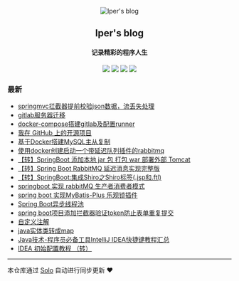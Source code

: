 <p align="center"><img alt="lper's blog" src="https://static.b3log.org/images/brand/solo-32.png"></p><h2 align="center">
lper's blog
</h2>

<h4 align="center">记录精彩的程序人生</h4>
<p align="center"><a title="lper's blog" target="_blank" href="https://github.com/zhang2013lei/solo-blog"><img src="https://img.shields.io/github/last-commit/zhang2013lei/solo-blog.svg?style=flat-square&color=FF9900"></a>
<a title="GitHub repo size in bytes" target="_blank" href="https://github.com/zhang2013lei/solo-blog"><img src="https://img.shields.io/github/repo-size/zhang2013lei/solo-blog.svg?style=flat-square"></a>
<a title="Solo Version" target="_blank" href="https://github.com/b3log/solo/releases"><img src="https://img.shields.io/badge/solo-3.6.7-f1e05a.svg?style=flat-square&color=blueviolet"></a>
<a title="Hits" target="_blank" href="https://github.com/b3log/hits"><img src="https://hits.b3log.org/zhang2013lei/solo-blog.svg"></a></p>

### 最新

* [springmvc拦截器提前校验json数据，流丢失处理](https://blog.leixj.com/articles/2019/11/26/1574761181390.html)
* [gitlab服务器迁移](https://blog.leixj.com/articles/2019/11/15/1573827899301.html)
* [docker-compose搭建gitlab及配置runner](https://blog.leixj.com/articles/2019/11/15/1573827345905.html)
* [我在 GitHub 上的开源项目](https://blog.leixj.com/my-github-repos)
* [基于Docker搭建MySQL主从复制](https://blog.leixj.com/articles/2019/11/06/1573007387549.html)
* [使用docker创建启动一个带延迟队列插件的rabbitmq](https://blog.leixj.com/articles/2019/11/06/1573005943312.html)
* [【转】SpringBoot 添加本地 jar 包 打包 war 部署外部 Tomcat](https://blog.leixj.com/articles/2019/11/06/1573004829598.html)
* [【转】Spring Boot RabbitMQ 延迟消息实现完整版](https://blog.leixj.com/articles/2019/11/06/1573004589410.html)
* [【转】SpringBoot:集成Shiro之Shiro标签(.jsp和.ftl)](https://blog.leixj.com/articles/2019/11/06/1573004026156.html)
* [springboot 实现 rabbitMQ 生产者消费者模式](https://blog.leixj.com/articles/2019/10/31/1572524022464.html)
* [spring boot 实现MyBatis-Plus 乐观锁插件](https://blog.leixj.com/articles/2019/10/31/1572523990716.html)
* [Spring Boot异步线程池](https://blog.leixj.com/articles/2019/10/31/1572523958304.html)
* [spring boot项目添加拦截器验证token防止表单重复提交](https://blog.leixj.com/articles/2019/10/31/1572523939250.html)
* [自定义注解](https://blog.leixj.com/articles/2019/10/31/1572523919267.html)
* [java实体类转成map](https://blog.leixj.com/articles/2019/10/31/1572523872330.html)
* [Java技术-程序员必备工具IntelliJ IDEA快捷键教程汇总](https://blog.leixj.com/articles/2019/10/31/1572523849603.html)
* [ IDEA 初始配置教程 （转）](https://blog.leixj.com/articles/2019/10/31/1572523724565.html)



---

本仓库通过 [Solo](https://github.com/b3log/solo) 自动进行同步更新 ❤️ 